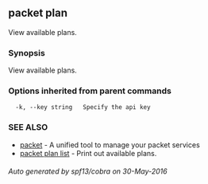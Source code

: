 ## packet plan

View available plans.

### Synopsis


View available plans.

### Options inherited from parent commands

```
  -k, --key string   Specify the api key
```

### SEE ALSO
* [packet](packet.md)	 - A unified tool to manage your packet services
* [packet plan list](packet_plan_list.md)	 - Print out available plans.

###### Auto generated by spf13/cobra on 30-May-2016
